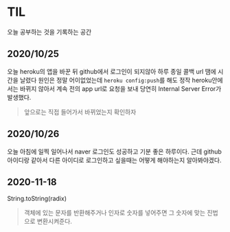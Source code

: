 # TIL
오늘 공부하는 것을 기록하는 공간 

## 2020/10/25
오늘 heroku의 앱을 바꾼 뒤 github에서 로그인이 되지않아 하루 종일 콜백 url 땜에 시간을 날렸다 원인은 정말 어이없었는데 
`heroku config:push`를 해도 정작 heroku안에서는 바뀌지 않아서 계속 전의 app url로 요청을 보내 당연히 Internal Server Error가 발생했다. 
> 앞으로는 직접 들어가서 바뀌었는지 확인하자

## 2020/10/26
오늘 아침에 일찍 일어나서 naver 로그인도 성공하고 기분 좋은 하루이다. 근데 github아이디랑 같아서 다른 아이디로 로그인하고 싶을때는 어떻게 해야하는지 알아봐야겠다. 


## 2020-11-18
String.toString(radix)
> 객체에 있는 문자를 반환해주거나 인자로 숫자를 넣어주면 그 숫자에 맞는 진법으로 변환시켜준다. 